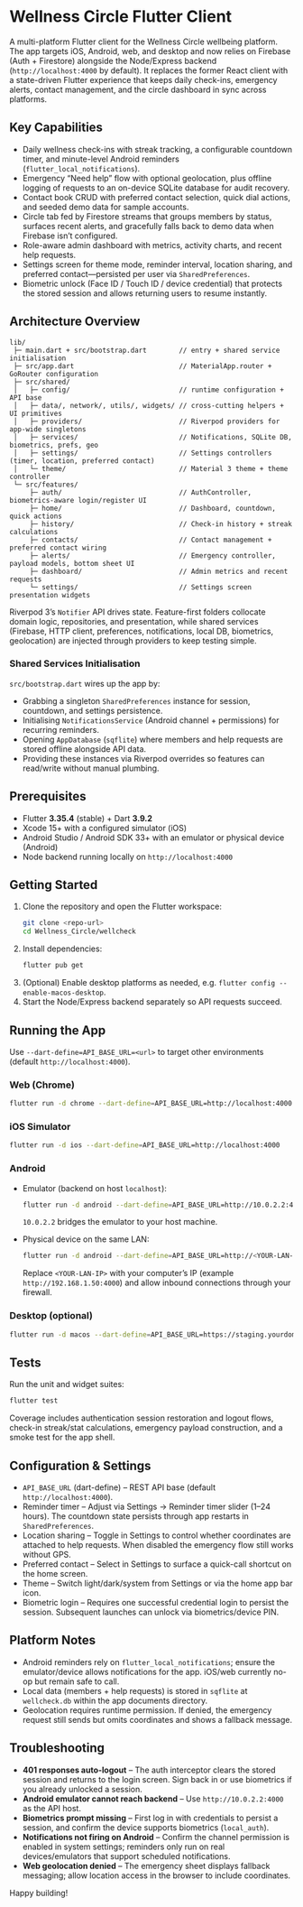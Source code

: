 # Wellness Circle Flutter Client

A multi-platform Flutter client for the Wellness Circle wellbeing platform. The app targets iOS, Android, web, and desktop and now relies on Firebase (Auth + Firestore) alongside the Node/Express backend (`http://localhost:4000` by default). It replaces the former React client with a state-driven Flutter experience that keeps daily check-ins, emergency alerts, contact management, and the circle dashboard in sync across platforms.

## Key Capabilities
- Daily wellness check-ins with streak tracking, a configurable countdown timer, and minute-level Android reminders (`flutter_local_notifications`).
- Emergency “Need help” flow with optional geolocation, plus offline logging of requests to an on-device SQLite database for audit recovery.
- Contact book CRUD with preferred contact selection, quick dial actions, and seeded demo data for sample accounts.
- Circle tab fed by Firestore streams that groups members by status, surfaces recent alerts, and gracefully falls back to demo data when Firebase isn’t configured.
- Role-aware admin dashboard with metrics, activity charts, and recent help requests.
- Settings screen for theme mode, reminder interval, location sharing, and preferred contact—persisted per user via `SharedPreferences`.
- Biometric unlock (Face ID / Touch ID / device credential) that protects the stored session and allows returning users to resume instantly.

## Architecture Overview
```
lib/
 ├─ main.dart + src/bootstrap.dart        // entry + shared service initialisation
 ├─ src/app.dart                          // MaterialApp.router + GoRouter configuration
 ├─ src/shared/
 │   ├─ config/                           // runtime configuration + API base
 │   ├─ data/, network/, utils/, widgets/ // cross-cutting helpers + UI primitives
 │   ├─ providers/                        // Riverpod providers for app-wide singletons
 │   ├─ services/                         // Notifications, SQLite DB, biometrics, prefs, geo
 │   ├─ settings/                         // Settings controllers (timer, location, preferred contact)
 │   └─ theme/                            // Material 3 theme + theme controller
 └─ src/features/
     ├─ auth/                             // AuthController, biometrics-aware login/register UI
     ├─ home/                             // Dashboard, countdown, quick actions
     ├─ history/                          // Check-in history + streak calculations
     ├─ contacts/                         // Contact management + preferred contact wiring
     ├─ alerts/                           // Emergency controller, payload models, bottom sheet UI
     ├─ dashboard/                        // Admin metrics and recent requests
     └─ settings/                         // Settings screen presentation widgets
```
Riverpod 3’s `Notifier` API drives state. Feature-first folders collocate domain logic, repositories, and presentation, while shared services (Firebase, HTTP client, preferences, notifications, local DB, biometrics, geolocation) are injected through providers to keep testing simple.

### Shared Services Initialisation
`src/bootstrap.dart` wires up the app by:
- Grabbing a singleton `SharedPreferences` instance for session, countdown, and settings persistence.
- Initialising `NotificationsService` (Android channel + permissions) for recurring reminders.
- Opening `AppDatabase` (`sqflite`) where members and help requests are stored offline alongside API data.
- Providing these instances via Riverpod overrides so features can read/write without manual plumbing.

## Prerequisites
- Flutter **3.35.4** (stable) + Dart **3.9.2**
- Xcode 15+ with a configured simulator (iOS)
- Android Studio / Android SDK 33+ with an emulator or physical device (Android)
- Node backend running locally on `http://localhost:4000`

## Getting Started
1. Clone the repository and open the Flutter workspace:
   ```bash
   git clone <repo-url>
   cd Wellness_Circle/wellcheck
   ```
2. Install dependencies:
   ```bash
   flutter pub get
   ```
3. (Optional) Enable desktop platforms as needed, e.g. `flutter config --enable-macos-desktop`.
4. Start the Node/Express backend separately so API requests succeed.

## Running the App
Use `--dart-define=API_BASE_URL=<url>` to target other environments (default `http://localhost:4000`).

### Web (Chrome)
```bash
flutter run -d chrome --dart-define=API_BASE_URL=http://localhost:4000
```

### iOS Simulator
```bash
flutter run -d ios --dart-define=API_BASE_URL=http://localhost:4000
```

### Android
- Emulator (backend on host `localhost`):
  ```bash
  flutter run -d android --dart-define=API_BASE_URL=http://10.0.2.2:4000
  ```
  `10.0.2.2` bridges the emulator to your host machine.

- Physical device on the same LAN:
  ```bash
  flutter run -d android --dart-define=API_BASE_URL=http://<YOUR-LAN-IP>:4000
  ```
  Replace `<YOUR-LAN-IP>` with your computer’s IP (example `http://192.168.1.50:4000`) and allow inbound connections through your firewall.

### Desktop (optional)
```bash
flutter run -d macos --dart-define=API_BASE_URL=https://staging.yourdomain.com
```

## Tests
Run the unit and widget suites:
```bash
flutter test
```
Coverage includes authentication session restoration and logout flows, check-in streak/stat calculations, emergency payload construction, and a smoke test for the app shell.

## Configuration & Settings
- `API_BASE_URL` (dart-define) – REST API base (default `http://localhost:4000`).
- Reminder timer – Adjust via Settings → Reminder timer slider (1–24 hours). The countdown state persists through app restarts in `SharedPreferences`.
- Location sharing – Toggle in Settings to control whether coordinates are attached to help requests. When disabled the emergency flow still works without GPS.
- Preferred contact – Select in Settings to surface a quick-call shortcut on the home screen.
- Theme – Switch light/dark/system from Settings or via the home app bar icon.
- Biometric login – Requires one successful credential login to persist the session. Subsequent launches can unlock via biometrics/device PIN.

## Platform Notes
- Android reminders rely on `flutter_local_notifications`; ensure the emulator/device allows notifications for the app. iOS/web currently no-op but remain safe to call.
- Local data (members + help requests) is stored in `sqflite` at `wellcheck.db` within the app documents directory.
- Geolocation requires runtime permission. If denied, the emergency request still sends but omits coordinates and shows a fallback message.

## Troubleshooting
- **401 responses auto-logout** – The auth interceptor clears the stored session and returns to the login screen. Sign back in or use biometrics if you already unlocked a session.
- **Android emulator cannot reach backend** – Use `http://10.0.2.2:4000` as the API host.
- **Biometrics prompt missing** – First log in with credentials to persist a session, and confirm the device supports biometrics (`local_auth`).
- **Notifications not firing on Android** – Confirm the channel permission is enabled in system settings; reminders only run on real devices/emulators that support scheduled notifications.
- **Web geolocation denied** – The emergency sheet displays fallback messaging; allow location access in the browser to include coordinates.

Happy building!
